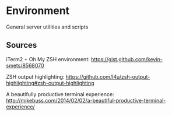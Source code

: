 # Environment
General server utilities and scripts

## Sources

iTerm2 + Oh My ZSH environment: https://gist.github.com/kevin-smets/8568070

ZSH output highlighting: https://github.com/l4u/zsh-output-highlighting#zsh-output-highlighting

A beautifully productive terminal experience: http://mikebuss.com/2014/02/02/a-beautiful-productive-terminal-experience/
